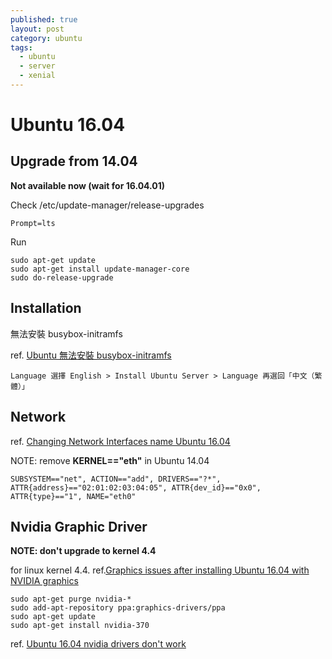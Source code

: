 ```yaml
---
published: true
layout: post
category: ubuntu
tags:
  - ubuntu
  - server
  - xenial
---
```

# Ubuntu 16.04

## Upgrade from 14.04
****Not available now (wait for 16.04.01)****

Check /etc/update-manager/release-upgrades

    Prompt=lts

Run

    sudo apt-get update
    sudo apt-get install update-manager-core
    sudo do-release-upgrade

## Installation

無法安裝 busybox-initramfs

ref. [Ubuntu 無法安裝 busybox-initramfs](http://blogs.yyes.chc.edu.tw/post/2/166)

    Language 選擇 English > Install Ubuntu Server > Language 再選回「中文（繁體）」

## Network
ref. [Changing Network Interfaces name Ubuntu 16.04](http://askubuntu.com/questions/767786/changing-network-interfaces-name-ubuntu-16-04)

NOTE: remove **KERNEL=="eth"** in Ubuntu 14.04

    SUBSYSTEM=="net", ACTION=="add", DRIVERS=="?*", ATTR{address}=="02:01:02:03:04:05", ATTR{dev_id}=="0x0", ATTR{type}=="1", NAME="eth0"


## Nvidia Graphic Driver
**NOTE: don't upgrade to kernel 4.4**

for linux kernel 4.4. ref.[Graphics issues after installing Ubuntu 16.04 with NVIDIA graphics](http://askubuntu.com/questions/760934/graphics-issues-after-installing-ubuntu-16-04-with-nvidia-graphics)

    sudo apt-get purge nvidia-*
    sudo add-apt-repository ppa:graphics-drivers/ppa
    sudo apt-get update
    sudo apt-get install nvidia-370

ref. [Ubuntu 16.04 nvidia drivers don't work](http://askubuntu.com/questions/761136/ubuntu-16-04-nvidia-drivers-dont-work)
